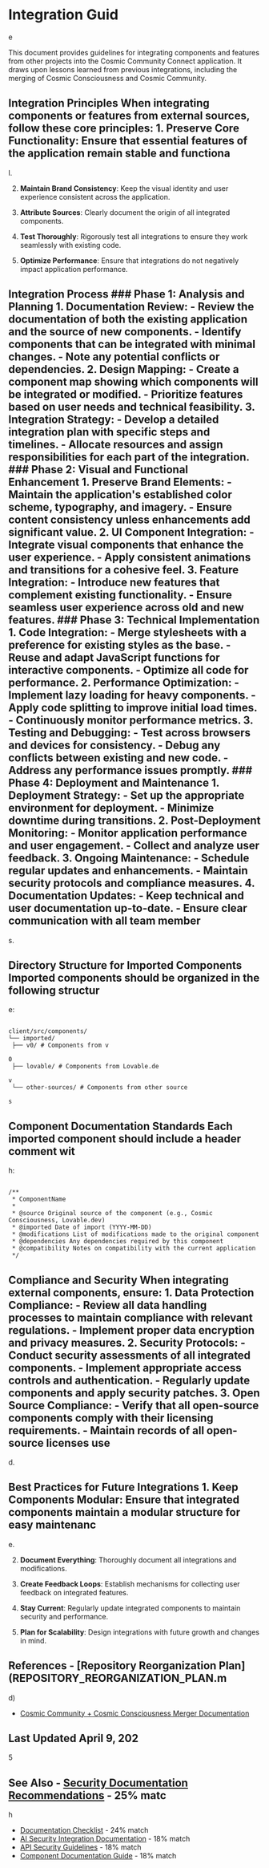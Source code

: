 # Integration Guid

e

This document provides guidelines for integrating components and features from other projects into the Cosmic Community Connect application. It draws upon lessons learned from previous integrations, including the merging of Cosmic Consciousness and Cosmic Community.

## Integration Principles When integrating components or features from external sources, follow these core principles: 1. **Preserve Core Functionality**: Ensure that essential features of the application remain stable and functiona

l.

2. **Maintain Brand Consistency**: Keep the visual identity and user experience consistent across the application.

3. **Attribute Sources**: Clearly document the origin of all integrated components.

4. **Test Thoroughly**: Rigorously test all integrations to ensure they work seamlessly with existing code.

5. **Optimize Performance**: Ensure that integrations do not negatively impact application performance.

## Integration Process ### Phase 1: Analysis and Planning 1. **Documentation Review**: - Review the documentation of both the existing application and the source of new components. - Identify components that can be integrated with minimal changes. - Note any potential conflicts or dependencies. 2. **Design Mapping**: - Create a component map showing which components will be integrated or modified. - Prioritize features based on user needs and technical feasibility. 3. **Integration Strategy**: - Develop a detailed integration plan with specific steps and timelines. - Allocate resources and assign responsibilities for each part of the integration. ### Phase 2: Visual and Functional Enhancement 1. **Preserve Brand Elements**: - Maintain the application's established color scheme, typography, and imagery. - Ensure content consistency unless enhancements add significant value. 2. **UI Component Integration**: - Integrate visual components that enhance the user experience. - Apply consistent animations and transitions for a cohesive feel. 3. **Feature Integration**: - Introduce new features that complement existing functionality. - Ensure seamless user experience across old and new features. ### Phase 3: Technical Implementation 1. **Code Integration**: - Merge stylesheets with a preference for existing styles as the base. - Reuse and adapt JavaScript functions for interactive components. - Optimize all code for performance. 2. **Performance Optimization**: - Implement lazy loading for heavy components. - Apply code splitting to improve initial load times. - Continuously monitor performance metrics. 3. **Testing and Debugging**: - Test across browsers and devices for consistency. - Debug any conflicts between existing and new code. - Address any performance issues promptly. ### Phase 4: Deployment and Maintenance 1. **Deployment Strategy**: - Set up the appropriate environment for deployment. - Minimize downtime during transitions. 2. **Post-Deployment Monitoring**: - Monitor application performance and user engagement. - Collect and analyze user feedback. 3. **Ongoing Maintenance**: - Schedule regular updates and enhancements. - Maintain security protocols and compliance measures. 4. **Documentation Updates**: - Keep technical and user documentation up-to-date. - Ensure clear communication with all team member

s.

## Directory Structure for Imported Components Imported components should be organized in the following structur

e:

```

client/src/components/
└── imported/
 ├── v0/ # Components from v

0
 ├── lovable/ # Components from Lovable.de

v
 └── other-sources/ # Components from other source

s
```

## Component Documentation Standards Each imported component should include a header comment wit

h:

```tsx

/**
 * ComponentName
 *
 * @source Original source of the component (e.g., Cosmic Consciousness, Lovable.dev)
 * @imported Date of import (YYYY-MM-DD)
 * @modifications List of modifications made to the original component
 * @dependencies Any dependencies required by this component
 * @compatibility Notes on compatibility with the current application
 */
```

## Compliance and Security When integrating external components, ensure: 1. **Data Protection Compliance**: - Review all data handling processes to maintain compliance with relevant regulations. - Implement proper data encryption and privacy measures. 2. **Security Protocols**: - Conduct security assessments of all integrated components. - Implement appropriate access controls and authentication. - Regularly update components and apply security patches. 3. **Open Source Compliance**: - Verify that all open-source components comply with their licensing requirements. - Maintain records of all open-source licenses use

d.

## Best Practices for Future Integrations 1. **Keep Components Modular**: Ensure that integrated components maintain a modular structure for easy maintenanc

e.

2. **Document Everything**: Thoroughly document all integrations and modifications.

3. **Create Feedback Loops**: Establish mechanisms for collecting user feedback on integrated features.

4. **Stay Current**: Regularly update integrated components to maintain security and performance.

5. **Plan for Scalability**: Design integrations with future growth and changes in mind.

## References - [Repository Reorganization Plan](REPOSITORY_REORGANIZATION_PLAN.m

d)

- [Cosmic Community + Cosmic Consciousness Merger Documentation](../dev-docs/COSMIC_MERGER.md)

## Last Updated April 9, 202

5

## See Also - [Security Documentation Recommendations](security-documentation-recommendations.md) - 25% matc

h

- [Documentation Checklist](maintenance/DOCUMENTATION_CHECKLIST.md) - 24% match
- [AI Security Integration Documentation](AI-SECURITY-INTEGRATION.md) - 18% match
- [API Security Guidelines](API_SECURITY_GUIDELINES.md) - 18% match
- [Component Documentation Guide](COMPONENT_DOCUMENTATION_GUIDE.md) - 18% match